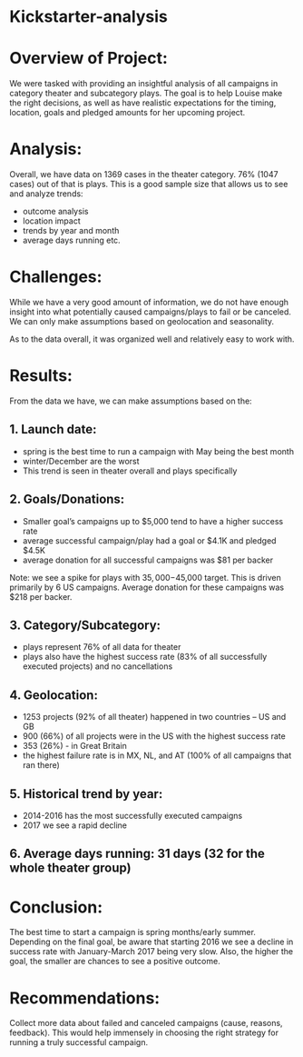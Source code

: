 # Kickstarter-analysis
# Overview of Project:
We were tasked with providing an insightful analysis of all campaigns in category theater and subcategory plays. The goal is to help Louise make the right decisions, as well as have realistic expectations for the timing, location, goals and pledged amounts for her upcoming project.


# Analysis:
Overall, we have data on 1369 cases in the theater category. 76% (1047 cases) out of that is plays. This is a good sample size that allows us to see and analyze trends:
* outcome analysis
* location impact
* trends by year and month
* average days running etc.


# Challenges:
While we have a very good amount of information, we do not have enough insight into what potentially caused campaigns/plays to fail or be canceled. We can only make assumptions based on geolocation and seasonality. 

As to the data overall, it was organized well and relatively easy to work with.


# Results:
From the data we have, we can make assumptions based on the:

## 1. Launch date:
* spring is the best time to run a campaign with May being the best month
* winter/December are the worst
* This trend is seen in theater overall and plays specifically

## 2. Goals/Donations:
* Smaller goal’s campaigns up to $5,000 tend to have a higher success rate
* average successful campaign/play had a goal or $4.1K and pledged $4.5K
* average donation for all successful campaigns was $81 per backer


Note: we see a spike for plays with $35,000-$45,000 target. This is driven primarily by 6 US campaigns. Average donation for these campaigns was $218 per backer.

 
## 3. Category/Subcategory: 
* plays represent 76% of all data for theater
* plays also have the highest success rate (83% of all successfully executed projects) and no cancellations


## 4. Geolocation:
* 1253 projects (92% of all theater) happened in two countries – US and GB
* 900 (66%) of all projects were in the US with the highest success rate 
* 353 (26%) - in Great Britain
* the highest failure rate is in MX, NL, and AT (100% of all campaigns that ran there)

## 5. Historical trend by year:
* 2014-2016 has the most successfully executed campaigns
* 2017 we see a rapid decline


## 6. Average days running: 31 days (32 for the whole theater group)


# Conclusion:
The best time to start a campaign is spring months/early summer. Depending on the final goal, be aware that starting 2016 we see a decline in success rate with January-March 2017 being very slow. Also, the higher the goal, the smaller are chances to see a positive outcome. 


# Recommendations:
Collect more data about failed and canceled campaigns (cause, reasons, feedback). This would help immensely in choosing the right strategy for running a truly successful campaign.
